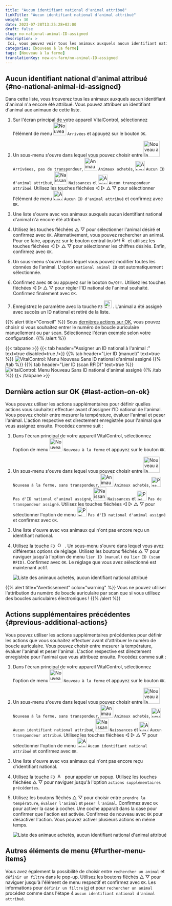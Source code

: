 ```yaml
---
title: "Aucun identifiant national d'animal attribué"
linkTitle: "Aucun identifiant national d'animal attribué"
weight: 30
date: 2023-07-28T13:25:28+02:00
draft: false
slug: no-national-animal-ID-assigned
description: >
 Ici, vous pouvez voir tous les animaux auxquels aucun identifiant national d'animal n'a encore été attribué et leur attribuer un identifiant national d'animal.
categories: [Nouveau à la ferme]
tags: [Nouveau à la ferme]
translationKey: new-on-farm/no-animal-ID-assigned
---
```

## Aucun identifiant national d'animal attribué {#no-national-animal-id-assigned}

Dans cette liste, vous trouverez tous les animaux auxquels aucun identifiant d'animal n'a encore été attribué. Vous pouvez attribuer un identifiant d'animal aux animaux de cette liste.

1. Sur l'écran principal de votre appareil VitalControl, sélectionnez l'élément de menu <img src="/icons/main/new-on-farm.svg" width="40" align="bottom" alt="Nouveau à la ferme" /> `Arrivées` et appuyez sur le bouton `OK`.

2. Un sous-menu s'ouvre dans lequel vous pouvez choisir entre <img src="/icons/registration/new-on-farm-no-transponder.svg" width="50" align="bottom" alt="Nouveau à la ferme, sans transpondeur" /> `Arrivéees, pas de transpondeur`, <img src="/icons/main/new-on-farm.svg" width="40" align="bottom" alt="Animaux achetés" /> `Animaux achetés`, <img src="/icons/registration/no-eartag-number.svg" width="30" align="bottom" alt="Aucun identifiant national d'animal" /> `Aucun ID d'animal attribué`, <img src="/icons/main/births.svg" width="40" align="bottom" alt="Naissances" /> `Naissances` et <img src="/icons/registration/no-transponder.svg" width="30" align="bottom" alt="Aucun transpondeur attribué" /> `Aucun transpondeur attribué`. Utilisez les touches fléchées ◁ ▷ △ ▽ pour sélectionner l'élément de menu <img src="/icons/registration/no-eartag-number.svg" width="30" align="bottom" alt="Aucun identifiant national d'animal" /> `Aucun ID d'animal attribué` et confirmez avec `OK`.

3. Une liste s'ouvre avec vos animaux auxquels aucun identifiant national d'animal n'a encore été attribué.

4. Utilisez les touches fléchées △ ▽ pour sélectionner l'animal désiré et confirmez avec `OK`. Alternativement, vous pouvez rechercher un animal. Pour ce faire, appuyez sur le bouton central `On/Off` <img src="/icons/footer/search.svg" width="15" align="bottom" alt="Recherche" /> et utilisez les touches fléchées ◁ ▷ △ ▽ pour sélectionner les chiffres désirés. Enfin, confirmez avec `OK`.

5. Un sous-menu s'ouvre dans lequel vous pouvez modifier toutes les données de l'animal. L'option `national animal ID` est automatiquement sélectionnée.

6. Confirmez avec `OK` ou appuyez sur le bouton `On/Off`. Utilisez les touches fléchées ◁ ▷ △ ▽ pour régler l'ID national de l'animal souhaité. Confirmez finalement avec `OK`.

7. Enregistrez le paramètre avec la touche `F3` <img src="/icons/footer/save.svg" width="24" align="bottom" alt="Save" />&nbsp;. L'animal a été assigné avec succès un ID national et retiré de la liste.

{{% alert title="Conseil" %}}
Sous [dernières actions sur OK](#last-action-on-ok), vous pouvez choisir si vous souhaitez entrer le numéro de boucle auriculaire manuellement ou par scan. Sélectionnez l'écran exemple selon votre configuration.
{{% /alert %}}

{{< tabpane >}}
{{< tab header="Assigner un ID national à l'animal :" text=true disabled=true />}}
{{% tab header="Lier ID (manuel)" text=true %}}
![VitalControl: Menu Nouveau Sans ID national d'animal assigné](../images/noanimalID.png "Lier ID (manuel)")
{{% /tab %}}
{{% tab header="Lier ID (scan RFID)" text=true %}}
![VitalControl: Menu Nouveau Sans ID national d'animal assigné](../images/noanimalID-scan.png "Lier ID (scan RFID)")
{{% /tab %}}
{{< /tabpane >}}        

## Dernière action sur OK {#last-action-on-ok}

Vous pouvez utiliser les actions supplémentaires pour définir quelles actions vous souhaitez effectuer avant d'assigner l'ID national de l'animal. Vous pouvez choisir entre mesurer la température, évaluer l'animal et peser l'animal. L'action respective est directement enregistrée pour l'animal que vous assignez ensuite. Procédez comme suit :

1. Dans l'écran principal de votre appareil VitalControl, sélectionnez l'option de menu <img src="/icons/main/new-on-farm.svg" width="40" align="bottom" alt="Nouveau à la ferme" /> `Nouveau à la ferme` et appuyez sur le bouton `OK`.

2. Un sous-menu s'ouvre dans lequel vous pouvez choisir entre <img src="/icons/registration/new-on-farm-no-transponder.svg" width="50" align="bottom" alt="Nouveau à la ferme, sans transpondeur" /> `Nouveau à la ferme, sans transpondeur`, <img src="/icons/main/new-on-farm.svg" width="40" align="bottom" alt="Animaux achetés" /> `Animaux achetés`, <img src="/icons/registration/no-eartag-number.svg" width="30" align="bottom" alt="Pas d'ID national d'animal" /> `Pas d'ID national d'animal assigné`, <img src="/icons/main/births.svg" width="40" align="bottom" alt="Naissances" /> `Naissances` et <img src="/icons/registration/no-transponder.svg" width="30" align="bottom" alt="Pas de transpondeur assigné" /> `Pas de transpondeur assigné`. Utilisez les touches fléchées ◁ ▷ △ ▽ pour sélectionner l'option de menu <img src="/icons/registration/no-eartag-number.svg" width="30" align="bottom" alt="Pas d'ID national d'animal" /> `Pas d'ID national d'animal assigné` et confirmez avec `OK`.

3. Une liste s'ouvre avec vos animaux qui n'ont pas encore reçu un identifiant national.

4. Utilisez la touche `F3` &nbsp;<img src="/icons/footer/open-popup.svg" width="15" align="bottom" alt="Ouvrir le popup" />&nbsp; . Un sous-menu s'ouvre dans lequel vous avez différentes options de réglage. Utilisez les boutons fléchés △ ▽ pour naviguer jusqu'à l'option de menu `lier ID (manuel)` ou `lier ID (scan RFID)`. Confirmez avec `OK`. Le réglage que vous avez sélectionné est maintenant actif.

    ![Liste des animaux achetés, aucun identifiant national attribué](../images/link.png "Aucun identifiant national attribué, Lien")

{{% alert title="Avertissement" color="warning" %}}
Vous ne pouvez utiliser l'attribution du numéro de boucle auriculaire par scan que si vous utilisez des boucles auriculaires électroniques !
{{% /alert %}}

## Actions supplémentaires précédentes {#previous-additional-actions}

Vous pouvez utiliser les actions supplémentaires précédentes pour définir les actions que vous souhaitez effectuer avant d'attribuer le numéro de boucle auriculaire. Vous pouvez choisir entre mesurer la température, évaluer l'animal et peser l'animal. L'action respective est directement enregistrée pour l'animal que vous attribuez ensuite. Procédez comme suit :

1. Dans l'écran principal de votre appareil VitalControl, sélectionnez l'option de menu <img src="/icons/main/new-on-farm.svg" width="40" align="bottom" alt="Nouveau à la ferme" /> `Nouveau à la ferme` et appuyez sur le bouton `OK`.

2. Un sous-menu s'ouvre dans lequel vous pouvez choisir entre <img src="/icons/registration/new-on-farm-no-transponder.svg" width="50" align="bottom" alt="Nouveau à la ferme, sans transpondeur" /> `Nouveau à la ferme, sans transpondeur`, <img src="/icons/main/new-on-farm.svg" width="40" align="bottom" alt="Animaux achetés" /> `Animaux achetés`, <img src="/icons/registration/no-eartag-number.svg" width="30" align="bottom" alt="Aucun identifiant national" /> `Aucun identifiant national attribué`, <img src="/icons/main/births.svg" width="40" align="bottom" alt="Naissances" /> `Naissances` et <img src="/icons/registration/no-transponder.svg" width="30" align="bottom" alt="Aucun transpondeur attribué" /> `Aucun transpondeur attribué`. Utilisez les touches fléchées ◁ ▷ △ ▽ pour sélectionner l'option de menu <img src="/icons/registration/no-eartag-number.svg" width="30" align="bottom" alt="Aucun identifiant national" /> `Aucun identifiant national attribué` et confirmez avec `OK`.

3. Une liste s'ouvre avec vos animaux qui n'ont pas encore reçu d'identifiant national.

4. Utilisez la touche `F3` &nbsp;<img src="/icons/footer/open-popup.svg" width="15" align="bottom" alt="Appeler le popup" />&nbsp; pour appeler un popup. Utilisez les touches fléchées △ ▽ pour naviguer jusqu'à l'option `actions supplémentaires précédentes`.

5. Utilisez les boutons fléchés △ ▽ pour choisir entre `prendre la température`, `évaluer l'animal` et `peser l'animal`. Confirmez avec `OK` pour activer la case à cocher. Une coche apparaît dans la case pour confirmer que l'action est activée. Confirmez de nouveau avec `OK` pour désactiver l'action. Vous pouvez activer plusieurs actions en même temps.

    ![Liste des animaux achetés, aucun identifiant national d'animal attribué](../images/aidditional-actions.png "Aucun identifiant national d'animal attribué, Lien")

 ## Autres éléments de menu {#further-menu-items}

Vous avez également la possibilité de choisir entre `rechercher un animal` et `définir un filtre` dans le pop-up. Utilisez les boutons fléchés △ ▽ pour naviguer jusqu'à l'élément de menu respectif et confirmez avec `OK`. Les informations pour `définir un filtre` [ici](/fr/docs/filter/) et pour `rechercher un animal` procédez comme dans l'étape 4 `aucun identifiant national d'animal attribué`.
